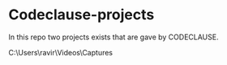 # Codeclause-projects
In this repo two projects exists that are gave by CODECLAUSE.

C:\Users\ravir\Videos\Captures